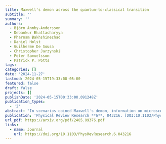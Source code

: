 ```yaml
---
title: Maxwell's demon across the quantum-to-classical transition
subtitle: ''
summary: ''
authors:
  - Björn Annby-Andersson
  - Debankur Bhattacharyya
  - Pharnam Bakhshinezhad
  - Daniel Holst
  - Guilherme De Sousa
  - Christopher Jarzynski
  - Peter Samuelsson
  - Patrick P. Potts
tags:
categories: []
date: '2024-11-27'
lastmod: 2024-05-15T19:33:00-05:00
featured: false
draft: false
projects: []
publishDate: '2024-05-15T00:33:00.091248Z'
publication_types:
  - '2'
abstract: "In scenarios coined Maxwell's demon, information on microscopic degrees of freedom is used to seemingly violate the second law of thermodynamics. This has been studied in the classical as well as the quantum domain. In this paper, we study an implementation of Maxwell's demon that can operate in both domains. In particular, we investigate information-to-work conversion over the quantum-to-classical transition. The demon continuously measures the charge state of a double quantum dot and uses this information to guide electrons against a voltage bias by tuning the on-site energies of the dots. Coherent tunneling between the dots allows for the buildup of quantum coherence in the system. Under strong measurements, the coherence is suppressed, and the system is well-described by a classical model. As the measurement strength is further increased, the Zeno effect prohibits interdot tunneling. A Zeno-like effect is also observed for weak measurements, where measurement errors lead to fluctuations in the on-site energies, dephasing the system. We anticipate similar behaviors in other quantum systems under continuous measurement and feedback control, making our results relevant for implementations in quantum technology and quantum control."
publication: 'Physical Review Research **6**, 043216. [DOI:10.1103/PhysRevResearch.6.043216](https://doi.org/10.1103/PhysRevResearch.6.043216)'
url_pdf: https://arxiv.org/pdf/2405.09376.pdf
links:
  - name: Journal
    url: https://doi.org/10.1103/PhysRevResearch.6.043216
---
```

